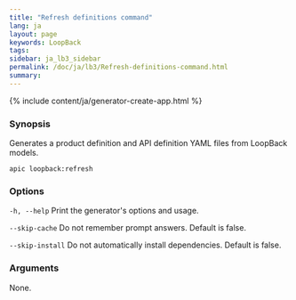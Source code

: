 ```yaml
---
title: "Refresh definitions command"
lang: ja
layout: page
keywords: LoopBack
tags:
sidebar: ja_lb3_sidebar
permalink: /doc/ja/lb3/Refresh-definitions-command.html
summary:
---
```


{% include content/ja/generator-create-app.html %}

### Synopsis

Generates a product definition and API definition YAML files from LoopBack models.

```
apic loopback:refresh
```

### Options

`-h, --help`
Print the generator's options and usage.

`--skip-cache`
Do not remember prompt answers. Default is false.

`--skip-install`
Do not automatically install dependencies. Default is false.

### Arguments

None.

